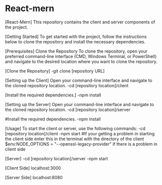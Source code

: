 # React-mern
[React-Mern] This repository contains the client and server components of the project.

[Getting Started]
To get started with the project, follow the instructions below to clone the repository and install the necessary dependencies.

[Prerequisites]
Clone the Repository
To clone the repository, open your preferred command-line interface (CMD, Windows Terminal, or PowerShell) and navigate to the desired location where you want to clone the repository.

[Clone the Repository]
-git clone [repository URL]


[Setting up the Client]
Open your command-line interface and navigate to the cloned repository location.
-cd [repository location]/client

[Install the required dependencies.]
-npm install

[Setting up the Server]
Open your command-line interface and navigate to the cloned repository location.
-cd [repository location]/server

#Install the required dependencies.
-npm install


[Usage]
To start the client or server, use the following commands:
-cd [repository location]/client
-npm start
#If your getting a problem in starting the client side enter  this in the terminal with the directory of the client
$env:NODE_OPTIONS = "--openssl-legacy-provider"
if there is a problem in client side

[Server]
-cd [repository location]/server
-npm start



[Client Side]
localhost:3000

[Server Side]
localhost:8080





